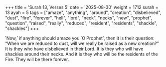 +++
title = 'Surah 13, Verses 5'
date = '2025-08-30'
weight = 1712
surah = 13
ayah = 5
tags = ["amaze", "anything", "around", "creation", "disbelieved", "dust", "fire", "forever", "hell", "lord", "neck", "necks", "new", "prophet", "question", "raised", "really", "reduced", "resident", "residents", "shackle", "shackles"]
+++

˹Now,˺ if anything should amaze you ˹O Prophet˺, then it is their question: “When we are reduced to dust, will we really be raised as a new creation?” It is they who have disbelieved in their Lord. It is they who will have shackles around their necks. And it is they who will be the residents of the Fire. They will be there forever.